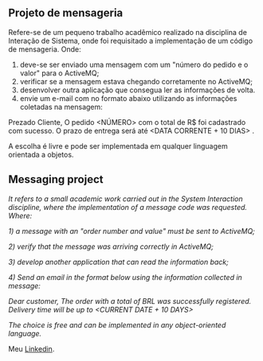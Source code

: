 ## Projeto de mensageria
Refere-se de um pequeno trabalho acadêmico realizado na disciplina de Interação de Sistema, onde foi requisitado a implementação de um código de mensageria.
Onde:
1) deve-se ser enviado uma mensagem com um "número do pedido e o valor" para o ActiveMQ;
2) verificar se a mensagem estava chegando corretamente no ActiveMQ;
3) desenvolver outra aplicação que consegua ler as informações de volta.
4) envie um e-mail com no formato abaixo utilizando as informações coletadas na mensagem:

Prezado Cliente,
O pedido <NÚMERO> com o total de R$ <VALOR> foi cadastrado com sucesso.
O prazo de entrega será até <DATA CORRENTE + 10 DIAS> .

A escolha é livre e pode ser implementada em qualquer linguagem orientada a objetos.


## Messaging project
*It refers to a small academic work carried out in the System Interaction discipline, where the implementation of a message code was requested.
Where:*

*1) a message with an "order number and value" must be sent to ActiveMQ;*
  
*2) verify that the message was arriving correctly in ActiveMQ;*
  
*3) develop another application that can read the information back;*
  
*4) Send an email in the format below using the information collected in message:*

*Dear customer,
The order <NUMBER> with a total of BRL <VALUE> was successfully registered.
Delivery time will be up to <CURRENT DATE + 10 DAYS>*

*The choice is free and can be implemented in any object-oriented language.*


Meu [Linkedin](https://www.linkedin.com/in/germano-macieira).
